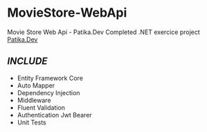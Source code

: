 # MovieStore-WebApi
Movie Store Web Api - Patika.Dev Completed .NET exercice project [Patika.Dev](https://academy.patika.dev/tr/courses/net-core/19-proje-1)

## *INCLUDE*

- Entity Framework Core
- Auto Mapper
- Dependency Injection
- Middleware
- Fluent Validation
- Authentication Jwt Bearer
- Unit Tests
